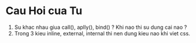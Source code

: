 # Cau Hoi cua Tu

1. Su khac nhau giua call(), aplly(), bind() ? Khi nao thi su dung cai nao ?
3. Trong 3 kieu inline, external, internal thi nen dung kieu nao khi viet css.
